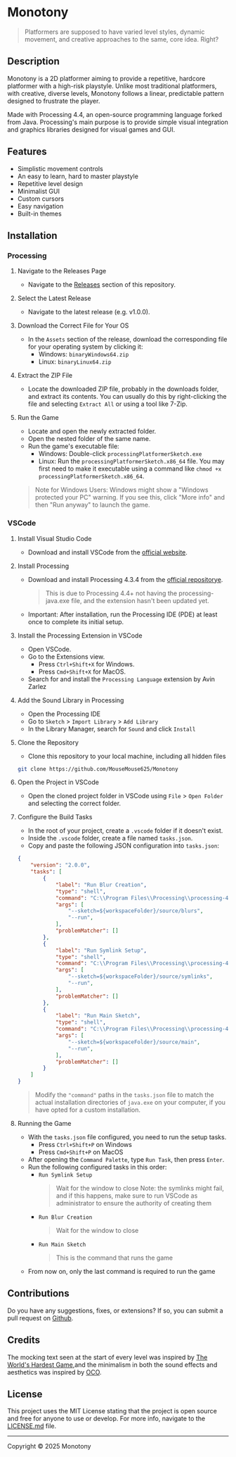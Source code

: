 # Monotony

>   Platformers are supposed to have varied level styles, dynamic movement, and creative approaches to the same, core idea. Right?

## Description

Monotony is a 2D platformer aiming to provide a repetitive, hardcore platformer with a high-risk playstyle. Unlike most traditional platformers, with creative, diverse levels, Monotony follows a linear, predictable pattern designed to frustrate the player.

Made with Processing 4.4, an open-source programming language forked from Java. Processing's main purpose is to provide simple visual integration and graphics libraries designed for visual games and GUI.

## Features

- Simplistic movement controls
- An easy to learn, hard to master playstyle
- Repetitive level design
- Minimalist GUI
- Custom cursors
- Easy navigation
- Built-in themes

## Installation

### Processing

1.  Navigate to the Releases Page
    -   Navigate to the [Releases](https://github.com/MouseMouse625/Monotony/releases) section of this repository.

2.  Select the Latest Release
    -   Navigate to the latest release (e.g. v1.0.0).

3.  Download the Correct File for Your OS
    -   In the `Assets` section of the release, download the corresponding file for your operating system by clicking it:
        -   Windows: `binaryWindows64.zip`
        -   Linux: `binaryLinux64.zip`

4.  Extract the ZIP File
    -   Locate the downloaded ZIP file, probably in the downloads folder, and extract its contents. You can usually do this by right-clicking the file and selecting `Extract All` or using a tool like 7-Zip.

5.  Run the Game
    -   Locate and open the newly extracted folder.
    -   Open the nested folder of the same name.
    -   Run the game's executable file:
        -   Windows: Double-click `processingPlatformerSketch.exe`
        -   Linux: Run the `processingPlatformerSketch.x86_64` file. You may first need to make it executable using a command like `chmod +x processingPlatformerSketch.x86_64`.
    >   Note for Windows Users: Windows might show a "Windows protected your PC" warning. If you see this, click "More info" and then "Run anyway" to launch the game.

### VSCode

1. Install Visual Studio Code
    -   Download and install VSCode from the [official website](https://code.visualstudio.com/).

2. Install Processing
    -   Download and install Processing 4.3.4 from the [official repositorye](https://github.com/processing/processing4/releases).
        >   This is due to Processing 4.4+ not having the processing-java.exe file, and the extension hasn't been updated yet.
    -   Important: After installation, run the Processing IDE (PDE) at least once to complete its initial setup.

3. Install the Processing Extension in VSCode
    -   Open VSCode.
    -   Go to the Extensions view.
        -   Press `Ctrl+Shift+X` for Windows.
        -   Press `Cmd+Shift+X` for MacOS.
    -    Search for and install the `Processing Language` extension by Avin Zarlez

4. Add the Sound Library in Processing
    -   Open the Processing IDE
    -   Go to `Sketch` > `Import Library` > `Add Library`
    -   In the Library Manager, search for `Sound` and click `Install`

5. Clone the Repository
    -   Clone this repository to your local machine, including all hidden files
   ```bash
   git clone https://github.com/MouseMouse625/Monotony
   ```

6. Open the Project in VSCode
    -   Open the cloned project folder in VSCode using `File` > `Open Folder` and selecting the correct folder.

7. Configure the Build Tasks
    -   In the root of your project, create a `.vscode` folder if it doesn't exist.
    -   Inside the `.vscode` folder, create a file named `tasks.json`.
    -   Copy and paste the following JSON configuration into `tasks.json`:
    ```json
    {
        "version": "2.0.0",
        "tasks": [
            {
                "label": "Run Blur Creation",
                "type": "shell",
                "command": "C:\\Program Files\\Processing\\processing-4.3\\processing-java.exe",
                "args": [
                    "--sketch=${workspaceFolder}/source/blurs",
                    "--run",
                ],
                "problemMatcher": []
            },
            {
                "label": "Run Symlink Setup",
                "type": "shell",
                "command": "C:\\Program Files\\Processing\\processing-4.3\\processing-java.exe",
                "args": [
                    "--sketch=${workspaceFolder}/source/symlinks",
                    "--run",
                ],
                "problemMatcher": []
            },
            {
                "label": "Run Main Sketch",
                "type": "shell",
                "command": "C:\\Program Files\\Processing\\processing-4.3\\processing-java.exe",
                "args": [
                    "--sketch=${workspaceFolder}/source/main",
                    "--run",
                ],
                "problemMatcher": []
            }
        ]
    }
    ```
    >   Modify the `"command"` paths in the `tasks.json` file to match the actual installation directories of `java.exe` on your computer, if you have opted for a custom installation.

8. Running the Game
    -   With the `tasks.json` file configured, you need to run the setup tasks.
        -   Press `Ctrl+Shift+P` on Windows
        -   Press `Cmd+Shift+P` on MacOS
    -   After opening the `Command Palette`, type `Run Task`, then press `Enter`.
    -   Run the following configured tasks in this order:
        -   `Run Symlink Setup`
            >   Wait for the window to close
            >   Note: the symlinks might fail, and if this happens, make sure to run VSCode as administrator to ensure the authority of creating them
        -   `Run Blur Creation`
            >   Wait for the window to close
        -   `Run Main Sketch`
            >   This is the command that runs the game
    -   From now on, only the last command is required to run the game

## Contributions

Do you have any suggestions, fixes, or extensions? If so, you can submit a pull request on [Github](https://github.com/MouseMouse625/Monotony/).

## Credits

The mocking text seen at the start of every level was inspired by [The World's Hardest Game](https://en.wikipedia.org/wiki/The_World%27s_Hardest_Game),and the minimalism in both the sound effects and aesthetics was inspired by [OCO](https://oco-game.com/).

## License

This project uses the MIT License stating that the project is open source and free for anyone to use or develop. For more info, navigate to the [LICENSE.md](https://github.com/MouseMouse625/Monotony/blob/main/LICENSE.md) file.

---

Copyright © 2025 Monotony
